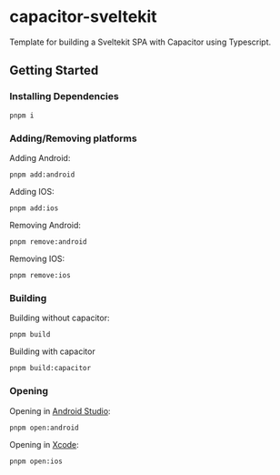 # capacitor-sveltekit

Template for building a Sveltekit SPA with Capacitor using Typescript.

## Getting Started

### Installing Dependencies

```
pnpm i
```

### Adding/Removing platforms

Adding Android:

```
pnpm add:android
```

Adding IOS:

```
pnpm add:ios
```

Removing Android:

```
pnpm remove:android
```

Removing IOS:

```
pnpm remove:ios
```

### Building

Building without capacitor:

```
pnpm build
```

Building with capacitor

```
pnpm build:capacitor
```

### Opening

Opening in [Android Studio](https://developer.android.com/studio):

```
pnpm open:android
```

Opening in [Xcode](https://developer.apple.com/xcode/):

```
pnpm open:ios
```
